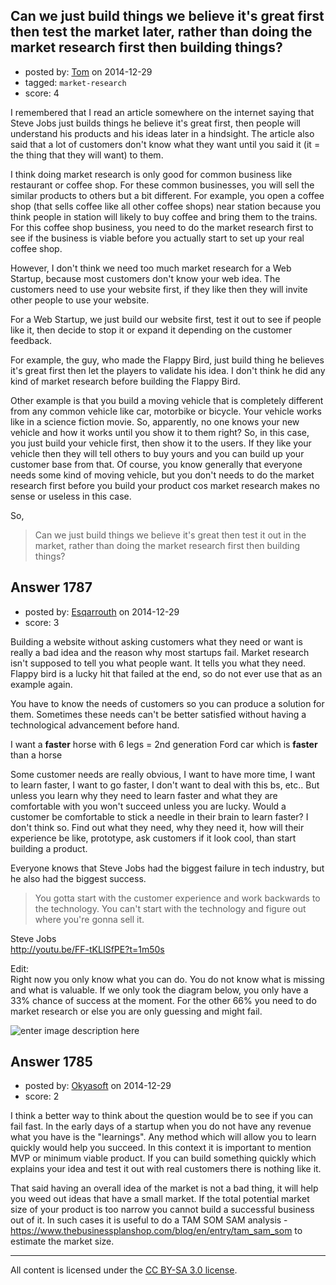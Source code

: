 ## Can we just build things we believe it's great first then test the market later, rather than doing the market research first then building things?

- posted by: [Tom](https://stackexchange.com/users/5541522/tom) on 2014-12-29
- tagged: `market-research`
- score: 4

<p>I remembered that I read an article somewhere on the internet saying that Steve Jobs just builds things he believe it's great first, then people will understand his products and his ideas later in a hindsight. The article also said that a lot of customers don't know what they want until you said it (it = the thing that they will want) to them.</p>

<p>I think doing market research is only good for common business like restaurant or coffee shop. For these common businesses, you will sell the similar products to others but a bit different. For example, you open a coffee shop (that sells coffee like all other coffee shops) near station because you think people in station will likely to buy coffee and bring them to the trains. For this  coffee shop business, you need to do the market research first to see if the business is viable before you actually start to set up your real coffee shop.</p>

<p>However, I don't think we need too much market research for a Web Startup, because most customers don't know your web idea. The customers need to use your website first, if they like then they will invite other people to use your website.</p>

<p>For a Web Startup, we just build our website first, test it out to see if people like it, then decide to stop it or expand it depending on the customer feedback.</p>

<p>For example, the guy, who made the Flappy Bird, just build thing he believes it's great first then let the players to validate his idea. I don't think he did any kind of market research before building the Flappy Bird. </p>

<p>Other example is that you build a moving vehicle that is completely different from any common vehicle like car, motorbike or bicycle. Your vehicle works like in a science fiction movie. So, apparently, no one knows your new vehicle and how it works until you show it to them right? So, in this case, you just build your vehicle first, then show it to the users. If they like your vehicle then they will tell others to buy yours and you can build up your customer base from that. Of course, you know generally that everyone needs some kind of moving vehicle, but you don't needs to do the market research first before you build your product cos market research makes no sense or useless in this case.</p>

<p>So,</p>

<blockquote>
  <p>Can we just build things we believe it's great then test it out in
  the market, rather than doing the market research first then building
  things?</p>
</blockquote>



## Answer 1787

- posted by: [Esqarrouth](https://stackexchange.com/users/3055586/esqarrouth) on 2014-12-29
- score: 3

<p>Building a website without asking customers what they need or want is really a bad idea and the reason why most startups fail. Market research isn't supposed to tell you what people want. It tells you what they need. Flappy bird is a lucky hit that failed at the end, so do not ever use that as an example again. </p>

<p>You have to know the needs of customers so you can produce a solution for them. Sometimes these needs can't be better satisfied without having a technological advancement before hand.</p>

<p>I want a <strong>faster</strong> horse with 6 legs = 2nd generation Ford car which is <strong>faster</strong> than a horse</p>

<p>Some customer needs are really obvious, I want to have more time, I want to learn faster, I want to go faster, I don't want to deal with this bs, etc.. But unless you learn why they need to learn faster and what they are comfortable with you won't succeed unless you are lucky. Would a customer be comfortable to stick a needle in their brain to learn faster? I don't think so. Find out what they need, why they need it, how will their experience be like, prototype, ask customers if it look cool, than start building a product. </p>

<p>Everyone knows that Steve Jobs had the biggest failure in tech industry, but he also had the biggest success. </p>

<blockquote>
  <p>You gotta start with the customer experience and work backwards to the
  technology. You can't start with the technology and figure out where
  you're gonna sell it.</p>
</blockquote>

<p>Steve Jobs<br>
<a href="http://youtu.be/FF-tKLISfPE?t=1m50s" rel="nofollow noreferrer">http://youtu.be/FF-tKLISfPE?t=1m50s</a></p>

<p>Edit:<br>
Right now you only know what you can do. You do not know what is missing and what is valuable. If we only took the diagram below, you only have a 33% chance of success at the moment. For the other 66% you need to do market research or else you are only guessing and might fail.</p>

<p><img src="https://i.stack.imgur.com/dnNH7m.png" alt="enter image description here"></p>



## Answer 1785

- posted by: [Okyasoft](https://stackexchange.com/users/294248/okyasoft) on 2014-12-29
- score: 2

<p>I think a better way to think about the question would be to see if you can fail fast.
In the early days of a startup when you do not have any revenue what you have is the 
"learnings". Any method which will allow you to learn quickly would help you succeed. In this context it is important to mention MVP or minimum viable product. If you can build something quickly which explains your idea and test it out with real customers there is nothing like it.</p>

<p>That said having an overall idea of the market is not a bad thing, it will help you weed out ideas that have a small market. If the total potential market size of your product is too narrow you cannot build a successful business out of it. In such cases it is useful to do a TAM SOM SAM analysis - <a href="https://www.thebusinessplanshop.com/blog/en/entry/tam_sam_som" rel="nofollow">https://www.thebusinessplanshop.com/blog/en/entry/tam_sam_som</a> to estimate the market size.</p>




---

All content is licensed under the [CC BY-SA 3.0 license](https://creativecommons.org/licenses/by-sa/3.0/).
